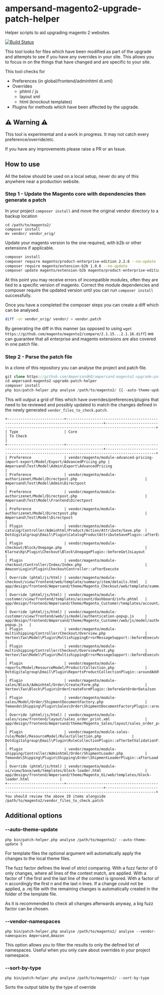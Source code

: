 # ampersand-magento2-upgrade-patch-helper

Helper scripts to aid upgrading magento 2 websites

[![Build Status](https://travis-ci.org/AmpersandHQ/ampersand-magento2-upgrade-patch-helper.svg?branch=master)](https://travis-ci.org/AmpersandHQ/ampersand-magento2-upgrade-patch-helper)

This tool looks for files which have been modified as part of the upgrade and attempts to see if you have any overrides in your site. This allows you to focus in on the things that have changed and are specific to your site.

This tool checks for 
- Preferences (in global/frontend/adminhtml di.xml)
- Overrides 
  - phtml / js
  - layout xml
  - html (knockout templates)
- Plugins for methods which have been affected by the upgrade.

## ⚠️ Warning ⚠️

This tool is experimental and a work in progress. It may not catch every preference/override/etc.

If you have any improvements please raise a PR or an Issue.

## How to use

All the below should be used on a local setup, never do any of this anywhere near a production website.

### Step 1 - Update the Magento core with dependencies then generate a patch

In your project `composer install` and move the original vendor directory to a backup location

```
cd /path/to/magento2/
composer install
mv vendor/ vendor_orig/
```

Update your magento version to the one required, with b2b or other extensions if applicable.

```bash
composer install
composer require magento/product-enterprise-edition 2.2.6 --no-update
composer require magento/extension-b2b 1.0.6 --no-update
composer update magento/extension-b2b magento/product-enterprise-edition --with-dependencies
```

At this point you may receive errors of incompatible modules, often they are tied to a specific version of magento. Correct the module dependencies and composer require the updated version until you can run `composer install` successfully.

Once you have a completed the composer steps you can create a diff which can be analysed.

```bash
diff -ur vendor_orig/ vendor/ > vendor.patch
```

By generating the diff in this manner (as opposed to using `wget https://github.com/magento/magento2/compare/2.1.15...2.1.16.diff`) we can guarantee that all enterprise and magento extensions are also covered in one patch file.

### Step 2 - Parse the patch file

In a clone of this repository you can analyse the project and patch file.


```php
git clone https://github.com/AmpersandHQ/ampersand-magento2-upgrade-patch-helper
cd ampersand-magento2-upgrade-patch-helper
composer install
php bin/patch-helper.php analyse /path/to/magento2/ {{--auto-theme-update "fuzz_factor"}}
```

This will output a grid of files which have overrides/preferences/plugins that need to be reviewed and possibly updated to match the changes defined in the newly generated `vendor_files_to_check.patch`.


```
+--------------------------+---------------------------------------------------------------------------------------+---------------------------------------------------------------------------------------------+
| Type                     | Core                                                                                  | To Check                                                                                    |
+--------------------------+---------------------------------------------------------------------------------------+---------------------------------------------------------------------------------------------+
| Preference               | vendor/magento/module-advanced-pricing-import-export/Model/Export/AdvancedPricing.php | Ampersand\Test\Model\Admin\Export\AdvancedPricing                                           |
| Preference               | vendor/magento/module-authorizenet/Model/Directpost.php                               | Ampersand\Test\Model\Admin\Directpost                                                       |
| Preference               | vendor/magento/module-authorizenet/Model/Directpost.php                               | Ampersand\Test\Model\Frontend\Directpost                                                    |
| Preference               | vendor/magento/module-authorizenet/Model/Directpost.php                               | Ampersand\Test\Model\Directpost                                                             |
| Plugin                   | vendor/magento/module-catalog/Controller/Adminhtml/Product/Action/Attribute/Save.php  | Dotdigitalgroup\Email\Plugin\CatalogProductAttributeSavePlugin::afterExecute                |
| Plugin                   | vendor/magento/module-checkout/Block/Onepage.php                                      | Klarna\Kp\Plugin\Checkout\Block\OnepagePlugin::beforeGetJsLayout                            |
| Plugin                   | vendor/magento/module-checkout/Controller/Index/Index.php                             | Amazon\Login\Plugin\CheckoutController::afterExecute                                        |
| Override (phtml/js/html) | vendor/magento/module-checkout/view/frontend/web/template/summary/item/details.html   | app/design/frontend/Ampersand/theme/Magento_Checkout/web/template/summary/item/details.html |
| Override (phtml/js/html) | vendor/magento/module-customer/view/frontend/templates/account/dashboard/info.phtml   | app/design/frontend/Ampersand/theme/Magento_Customer/templates/account/dashboard/info.phtml |
| Override (phtml/js/html) | vendor/magento/module-customer/view/frontend/web/js/model/authentication-popup.js     | app/design/frontend/Ampersand/theme/Magento_Customer/web/js/model/authentication-popup.js   |
| Plugin                   | vendor/magento/module-multishipping/Controller/Checkout/Overview.php                  | Vertex\Tax\Model\Plugin\MultishippingErrorMessageSupport::beforeExecute                     |
| Plugin                   | vendor/magento/module-multishipping/Controller/Checkout/OverviewPost.php              | Vertex\Tax\Model\Plugin\MultishippingErrorMessageSupport::beforeExecute                     |
| Plugin                   | vendor/magento/module-reports/Model/ResourceModel/Product/Collection.php              | Dotdigitalgroup\Email\Plugin\ReportsProductCollectionPlugin::aroundAddViewsCount            |
| Plugin                   | vendor/magento/module-sales/Block/Adminhtml/Order/Create/Form.php                     | Vertex\Tax\Block\Plugin\OrderCreateFormPlugin::beforeGetOrderDataJson                       |
| Plugin                   | vendor/magento/module-sales/Model/Order/ShipmentDocumentFactory.php                   | Temando\Shipping\Plugin\Sales\Order\ShipmentDocumentFactoryPlugin::aroundCreate             |
| Override (phtml/js/html) | vendor/magento/module-sales/view/frontend/layout/sales_order_print.xml                | app/design/frontend/Ampersand/theme/Magento_Sales/layout/sales_order_print.xml              |
| Plugin                   | vendor/magento/module-sales-rule/Model/ResourceModel/Rule/Collection.php              | Dotdigitalgroup\Email\Plugin\RuleCollectionPlugin::afterSetValidationFilter                 |
| Plugin                   | vendor/magento/module-shipping/Controller/Adminhtml/Order/ShipmentLoader.php          | Temando\Shipping\Plugin\Shipping\Order\ShipmentLoaderPlugin::afterLoad                      |
| Override (phtml/js/html) | vendor/magento/module-ui/view/base/web/templates/block-loader.html                    | app/design/frontend/Ampersand/theme/Magento_Ui/web/templates/block-loader.html              |
+--------------------------+---------------------------------------------------------------------------------------+---------------------------------------------------------------------------------------------+
You should review the above 19 items alongside /path/to/magento2/vendor_files_to_check.patch
```

## Additional options

### --auto-theme-update

```
php bin/patch-helper.php analyse /path/to/magento2/ --auto-theme-update 5
```

For template files the optional argument will automatically apply the changes to the local theme files.

The fuzz factor defines the level of strict comparing. With a fuzz factor of 0 only changes, where all lines of the context match, are applied. 
With a factor of 1 the first and the last line of the context is ignored. With a factor of n accordingly the first n and the last n lines.
If a change could not be applied, a .rej file with the remaining changes is automatically created in the folder of the template file. 

As it is recommended to check all changes afterwards anyway, a big fuzz factor can be chosen.


### --vendor-namespaces

```
php bin/patch-helper.php analyse /path/to/magento2/ analyse --vendor-namespaces Ampersand,Amazon
```

This option allows you to filter the results to only the defined list of namespaces. Useful when you only care about overrides in your project namespace.


### --sort-by-type

```
php bin/patch-helper.php analyse /path/to/magento2/ --sort-by-type
```

Sorts the output table by the type of override